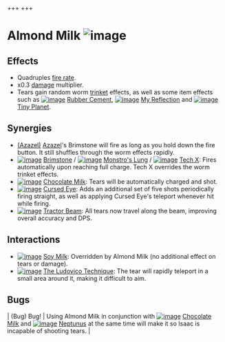 +++
+++

 # Almond Milk ![image](/image/Almond_Milk.png) 

Effects
---------


* Quadruples [fire rate](/wiki/Fire_rate "Fire rate").
* x0.3 [damage](/wiki/Damage "Damage") multiplier.
* Tears gain random worm [trinket](/wiki/Trinket "Trinket") effects, as well as some item effects such as [![image](/image/Rubber_Cement.png)](/wiki/Rubber_Cement "Rubber Cement") [Rubber Cement](/wiki/Rubber_Cement "Rubber Cement"), [![image](/image/My_Reflection.png)](/wiki/My_Reflection "My Reflection") [My Reflection](/wiki/My_Reflection "My Reflection") and [![image](/image/Tiny_Planet.png)](/wiki/Tiny_Planet "Tiny Planet") [Tiny Planet](/wiki/Tiny_Planet "Tiny Planet").


Synergies
-----------


* [(Azazel)](/wiki/Azazel "Azazel") [Azazel](/wiki/Azazel "Azazel")'s Brimstone will fire as long as you hold down the fire button. It still shuffles through the worm effects rapidly.
* [![image](/image/Brimstone.png)](/wiki/Brimstone "Brimstone") [Brimstone](/wiki/Brimstone "Brimstone") / [![image](/image/Monstro%27s_Lung.png)](/wiki/Monstro%27s_Lung "Monstro's Lung") [Monstro's Lung](/wiki/Monstro%27s_Lung "Monstro's Lung") / [![image](/image/Tech_X.png)](/wiki/Tech_X "Tech X") [Tech X](/wiki/Tech_X "Tech X"): Fires automatically upon reaching full charge. Tech X overrides the worm trinket effects.
* [![image](/image/Chocolate_Milk.png)](/wiki/Chocolate_Milk "Chocolate Milk") [Chocolate Milk](/wiki/Chocolate_Milk "Chocolate Milk"): Tears will be automatically charged and shot.
* [![image](/image/Cursed_Eye.png)](/wiki/Cursed_Eye "Cursed Eye") [Cursed Eye](/wiki/Cursed_Eye "Cursed Eye"): Adds an additional set of five shots periodically firing straight, as well as applying Cursed Eye's teleport whenever hit while firing.
* [![image](/image/Tractor_Beam.png)](/wiki/Tractor_Beam "Tractor Beam") [Tractor Beam](/wiki/Tractor_Beam "Tractor Beam"): All tears now travel along the beam, improving overall accuracy and DPS.


Interactions
--------------


* [![image](/image/Soy_Milk.png)](/wiki/Soy_Milk "Soy Milk") [Soy Milk](/wiki/Soy_Milk "Soy Milk"): Overridden by Almond Milk (no additional effect on tears or damage).
* [![image](/image/The_Ludovico_Technique.png)](/wiki/The_Ludovico_Technique "The Ludovico Technique") [The Ludovico Technique](/wiki/The_Ludovico_Technique "The Ludovico Technique"): The tear will rapidly teleport in a small area around it, making it difficult to aim.


Bugs
------




| (Bug) Bug!
 | Using Almond Milk in conjunction with [![image](/image/Chocolate_Milk.png)](/wiki/Chocolate_Milk "Chocolate Milk") [Chocolate Milk](/wiki/Chocolate_Milk "Chocolate Milk") and [![image](/image/Neptunus.png)](/wiki/Neptunus "Neptunus") [Neptunus](/wiki/Neptunus "Neptunus") at the same time will make it so Isaac is incapable of shooting tears.
 |


